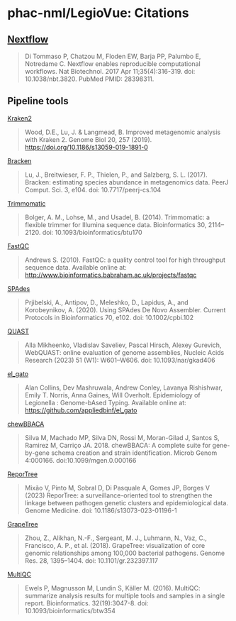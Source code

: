 # phac-nml/LegioVue: Citations

## [Nextflow](https://pubmed.ncbi.nlm.nih.gov/28398311/)

> Di Tommaso P, Chatzou M, Floden EW, Barja PP, Palumbo E, Notredame C. Nextflow enables reproducible computational workflows. Nat Biotechnol. 2017 Apr 11;35(4):316-319. doi: 10.1038/nbt.3820. PubMed PMID: 28398311.

## Pipeline tools

[Kraken2](https://github.com/DerrickWood/kraken2)

> Wood, D.E., Lu, J. & Langmead, B. Improved metagenomic analysis with Kraken 2. Genome Biol 20, 257 (2019). https://doi.org/10.1186/s13059-019-1891-0

[Bracken](https://github.com/jenniferlu717/Bracken)

> Lu, J., Breitwieser, F. P., Thielen, P., and Salzberg, S. L. (2017). Bracken: estimating species abundance in metagenomics data. PeerJ Comput. Sci. 3, e104. doi: 10.7717/peerj-cs.104

[Trimmomatic](https://github.com/usadellab/Trimmomatic)

> Bolger, A. M., Lohse, M., and Usadel, B. (2014). Trimmomatic: a flexible trimmer for Illumina sequence data. Bioinformatics 30, 2114–2120. doi: 10.1093/bioinformatics/btu170

[FastQC](https://www.bioinformatics.babraham.ac.uk/projects/fastqc/)

> Andrews S. (2010). FastQC: a quality control tool for high throughput sequence data. Available online at: http://www.bioinformatics.babraham.ac.uk/projects/fastqc

[SPAdes](https://github.com/ablab/spades)

> Prjibelski, A., Antipov, D., Meleshko, D., Lapidus, A., and Korobeynikov, A. (2020). Using SPAdes De Novo Assembler. Current Protocols in Bioinformatics 70, e102. doi: 10.1002/cpbi.102

[QUAST](https://github.com/ablab/quast)

> Alla Mikheenko, Vladislav Saveliev, Pascal Hirsch, Alexey Gurevich,
> WebQUAST: online evaluation of genome assemblies,
> Nucleic Acids Research (2023) 51 (W1): W601–W606. doi: 10.1093/nar/gkad406

[el_gato](https://github.com/appliedbinf/el_gato)

> Alan Collins, Dev Mashruwala, Andrew Conley, Lavanya Rishishwar, Emily T. Norris, Anna Gaines, Will Overholt. Epidemiology of Legionella : Genome-bAsed Typing. Available online at: https://github.com/appliedbinf/el_gato

[chewBBACA](https://github.com/B-UMMI/chewBBACA)

> Silva M, Machado MP, Silva DN, Rossi M, Moran-Gilad J, Santos S, Ramirez M, Carriço JA. 2018. chewBBACA: A complete suite for gene-by-gene schema creation and strain identification. Microb Genom 4:000166. doi:10.1099/mgen.0.000166

[ReporTree](https://github.com/insapathogenomics/ReporTree)

> Mixão V, Pinto M, Sobral D, Di Pasquale A, Gomes JP, Borges V (2023) ReporTree: a surveillance-oriented tool to strengthen the linkage between pathogen genetic clusters and epidemiological data. Genome Medicine. doi: 10.1186/s13073-023-01196-1

[GrapeTree](https://github.com/achtman-lab/GrapeTree)

> Zhou, Z., Alikhan, N.-F., Sergeant, M. J., Luhmann, N., Vaz, C., Francisco, A. P., et al. (2018). GrapeTree: visualization of core genomic relationships among 100,000 bacterial pathogens. Genome Res. 28, 1395–1404. doi: 10.1101/gr.232397.117

[MultiQC](https://seqera.io/multiqc/)

> Ewels P, Magnusson M, Lundin S, Käller M. (2016). MultiQC: summarize analysis results for multiple tools and samples in a single report. Bioinformatics. 32(19):3047-8. doi: 10.1093/bioinformatics/btw354